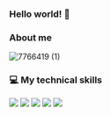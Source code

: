 ### Hello world! 👋

### About me
![7766419 (1)](https://github.com/EAnchugov/EAnchugov/assets/95550175/09619fe7-d342-4d57-aa2d-942a984e5e3e)




<!--
**EAnchugov/EAnchugov** is a ✨ _special_ ✨ repository because its `README.md` (this file) appears on your GitHub profile.

Here are some ideas to get you started:

- 🔭 I’m currently working on ...
- 🌱 I’m currently learning ...
- 👯 I’m looking to collaborate on ...
- 🤔 I’m looking for help with ...
- 💬 Ask me about ...
- 📫 How to reach me: ...
- 😄 Pronouns: ...
- ⚡ Fun fact: ...
-->
### 💻 My technical skills

![](https://img.shields.io/badge/Java-ED8B00?style=for-the-badge&logo=openjdk&logoColor=white)
![](https://img.shields.io/badge/Spring-6DB33F?style=for-the-badge&logo=spring&logoColor=white)
![](https://img.shields.io/badge/Hibernate-59666C?style=for-the-badge&logo=Hibernate&logoColor=white)
![](https://img.shields.io/badge/PostgreSQL-316192?style=for-the-badge&logo=postgresql&logoColor=white)
![](https://img.shields.io/badge/GIT-E44C30?style=for-the-badge&logo=git&logoColor=white)
